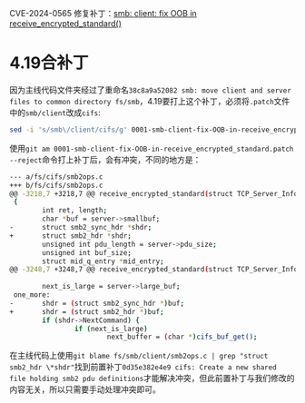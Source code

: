 CVE-2024-0565 修复补丁：[smb: client: fix OOB in receive_encrypted_standard()](https://git.kernel.org/pub/scm/linux/kernel/git/torvalds/linux.git/commit/?id=eec04ea119691e65227a97ce53c0da6b9b74b0b7)

# 4.19合补丁

因为主线代码文件夹经过了重命名`38c8a9a52082 smb: move client and server files to common directory fs/smb`，4.19要打上这个补丁，必须将`.patch`文件中的`smb/client`改成`cifs`:
```sh
sed -i 's/smb\/client/cifs/g' 0001-smb-client-fix-OOB-in-receive_encrypted_standard.patch
```

使用`git am 0001-smb-client-fix-OOB-in-receive_encrypted_standard.patch --reject`命令打上补丁后，会有冲突，不同的地方是：
```sh
--- a/fs/cifs/smb2ops.c
+++ b/fs/cifs/smb2ops.c
@@ -3218,7 +3218,7 @@ receive_encrypted_standard(struct TCP_Server_Info *server,
 {
        int ret, length;
        char *buf = server->smallbuf;
-       struct smb2_sync_hdr *shdr;
+       struct smb2_hdr *shdr;
        unsigned int pdu_length = server->pdu_size;
        unsigned int buf_size;
        struct mid_q_entry *mid_entry;
@@ -3248,7 +3248,7 @@ receive_encrypted_standard(struct TCP_Server_Info *server,
 
        next_is_large = server->large_buf;
 one_more:
-       shdr = (struct smb2_sync_hdr *)buf;
+       shdr = (struct smb2_hdr *)buf;
        if (shdr->NextCommand) {
                if (next_is_large)
                        next_buffer = (char *)cifs_buf_get();
```

在主线代码上使用`git blame fs/smb/client/smb2ops.c | grep "struct smb2_hdr \*shdr"`找到前置补丁`0d35e382e4e9 cifs: Create a new shared file holding smb2 pdu definitions`才能解决冲突，但此前置补丁与我们修改的内容无关，所以只需要手动处理冲突即可。